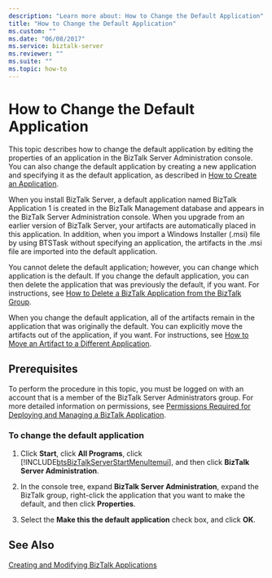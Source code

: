 ```yaml
---
description: "Learn more about: How to Change the Default Application"
title: "How to Change the Default Application"
ms.custom: ""
ms.date: "06/08/2017"
ms.service: biztalk-server
ms.reviewer: ""
ms.suite: ""
ms.topic: how-to
---
```

# How to Change the Default Application
This topic describes how to change the default application by editing the properties of an application in the BizTalk Server Administration console. You can also change the default application by creating a new application and specifying it as the default application, as described in [How to Create an Application](../core/how-to-create-an-application.md).  
  
 When you install BizTalk Server, a default application named BizTalk Application 1 is created in the BizTalk Management database and appears in the BizTalk Server Administration console. When you upgrade from an earlier version of BizTalk Server, your artifacts are automatically placed in this application. In addition, when you import a Windows Installer (.msi) file by using BTSTask without specifying an application, the artifacts in the .msi file are imported into the default application.  
  
 You cannot delete the default application; however, you can change which application is the default. If you change the default application, you can then delete the application that was previously the default, if you want. For instructions, see [How to Delete a BizTalk Application from the BizTalk Group](../core/how-to-delete-a-biztalk-application-from-the-biztalk-group.md).  
  
 When you change the default application, all of the artifacts remain in the application that was originally the default. You can explicitly move the artifacts out of the application, if you want. For instructions, see [How to Move an Artifact to a Different Application](../core/how-to-move-an-artifact-to-a-different-application.md).  
  
## Prerequisites  
 To perform the procedure in this topic, you must be logged on with an account that is a member of the BizTalk Server Administrators group. For more detailed information on permissions, see [Permissions Required for Deploying and Managing a BizTalk Application](../core/permissions-required-for-deploying-and-managing-a-biztalk-application.md).  
  
### To change the default application  
  
1. Click **Start**, click **All Programs**, click [!INCLUDE[btsBizTalkServerStartMenuItemui](../includes/btsbiztalkserverstartmenuitemui-md.md)], and then click **BizTalk Server Administration**.  
  
2. In the console tree, expand **BizTalk Server Administration**, expand the BizTalk group, right-click the application that you want to make the default, and then click **Properties**.  
  
3. Select the **Make this the default application** check box, and click **OK**.  
  
## See Also  
 [Creating and Modifying BizTalk Applications](../core/creating-and-modifying-biztalk-applications.md)

